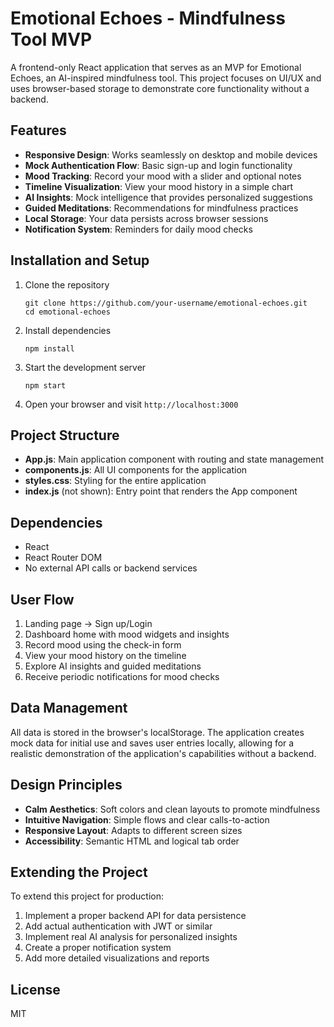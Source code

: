 # Emotional Echoes - Mindfulness Tool MVP

A frontend-only React application that serves as an MVP for Emotional Echoes, an AI-inspired mindfulness tool. This project focuses on UI/UX and uses browser-based storage to demonstrate core functionality without a backend.

## Features

- **Responsive Design**: Works seamlessly on desktop and mobile devices
- **Mock Authentication Flow**: Basic sign-up and login functionality
- **Mood Tracking**: Record your mood with a slider and optional notes
- **Timeline Visualization**: View your mood history in a simple chart
- **AI Insights**: Mock intelligence that provides personalized suggestions
- **Guided Meditations**: Recommendations for mindfulness practices
- **Local Storage**: Your data persists across browser sessions
- **Notification System**: Reminders for daily mood checks

## Installation and Setup

1. Clone the repository
   ```
   git clone https://github.com/your-username/emotional-echoes.git
   cd emotional-echoes
   ```

2. Install dependencies
   ```
   npm install
   ```

3. Start the development server
   ```
   npm start
   ```

4. Open your browser and visit `http://localhost:3000`

## Project Structure

- **App.js**: Main application component with routing and state management
- **components.js**: All UI components for the application
- **styles.css**: Styling for the entire application
- **index.js** (not shown): Entry point that renders the App component

## Dependencies

- React
- React Router DOM
- No external API calls or backend services

## User Flow

1. Landing page → Sign up/Login
2. Dashboard home with mood widgets and insights
3. Record mood using the check-in form
4. View your mood history on the timeline
5. Explore AI insights and guided meditations
6. Receive periodic notifications for mood checks

## Data Management

All data is stored in the browser's localStorage. The application creates mock data for initial use and saves user entries locally, allowing for a realistic demonstration of the application's capabilities without a backend.

## Design Principles

- **Calm Aesthetics**: Soft colors and clean layouts to promote mindfulness
- **Intuitive Navigation**: Simple flows and clear calls-to-action
- **Responsive Layout**: Adapts to different screen sizes
- **Accessibility**: Semantic HTML and logical tab order

## Extending the Project

To extend this project for production:
1. Implement a proper backend API for data persistence
2. Add actual authentication with JWT or similar
3. Implement real AI analysis for personalized insights
4. Create a proper notification system
5. Add more detailed visualizations and reports

## License

MIT